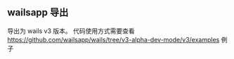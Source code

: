 ## wailsapp 导出

导出为 wails v3 版本。 代码使用方式需要查看 https://github.com/wailsapp/wails/tree/v3-alpha-dev-mode/v3/examples 例子
